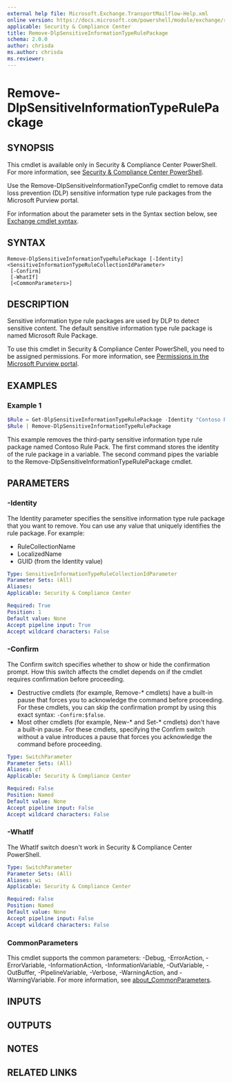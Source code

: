 ```yaml
---
external help file: Microsoft.Exchange.TransportMailflow-Help.xml
online version: https://docs.microsoft.com/powershell/module/exchange/remove-dlpsensitiveinformationtyperulepackage
applicable: Security & Compliance Center
title: Remove-DlpSensitiveInformationTypeRulePackage
schema: 2.0.0
author: chrisda
ms.author: chrisda
ms.reviewer:
---
```


# Remove-DlpSensitiveInformationTypeRulePackage

## SYNOPSIS
This cmdlet is available only in Security & Compliance Center PowerShell. For more information, see [Security & Compliance Center PowerShell](https://docs.microsoft.com/powershell/exchange/scc-powershell).

Use the Remove-DlpSensitiveInformationTypeConfig cmdlet to remove data loss prevention (DLP) sensitive information type rule packages from the Microsoft Purview portal.

For information about the parameter sets in the Syntax section below, see [Exchange cmdlet syntax](https://docs.microsoft.com/powershell/exchange/exchange-cmdlet-syntax).

## SYNTAX

```
Remove-DlpSensitiveInformationTypeRulePackage [-Identity] <SensitiveInformationTypeRuleCollectionIdParameter>
 [-Confirm]
 [-WhatIf]
 [<CommonParameters>]
```

## DESCRIPTION
Sensitive information type rule packages are used by DLP to detect sensitive content. The default sensitive information type rule package is named Microsoft Rule Package.

To use this cmdlet in Security & Compliance Center PowerShell, you need to be assigned permissions. For more information, see [Permissions in the Microsoft Purview portal](https://docs.microsoft.com/microsoft-365/compliance/microsoft-365-compliance-center-permissions).

## EXAMPLES

### Example 1
```powershell
$Rule = Get-DlpSensitiveInformationTypeRulePackage -Identity "Contoso Rule Pack"
$Rule | Remove-DlpSensitiveInformationTypeRulePackage
```

This example removes the third-party sensitive information type rule package named Contoso Rule Pack. The first command stores the identity of the rule package in a variable. The second command pipes the variable to the Remove-DlpSensitiveInformationTypeRulePackage cmdlet.

## PARAMETERS

### -Identity
The Identity parameter specifies the sensitive information type rule package that you want to remove. You can use any value that uniquely identifies the rule package. For example:

- RuleCollectionName
- LocalizedName
- GUID (from the Identity value)

```yaml
Type: SensitiveInformationTypeRuleCollectionIdParameter
Parameter Sets: (All)
Aliases:
Applicable: Security & Compliance Center

Required: True
Position: 1
Default value: None
Accept pipeline input: True
Accept wildcard characters: False
```

### -Confirm
The Confirm switch specifies whether to show or hide the confirmation prompt. How this switch affects the cmdlet depends on if the cmdlet requires confirmation before proceeding.

- Destructive cmdlets (for example, Remove-\* cmdlets) have a built-in pause that forces you to acknowledge the command before proceeding. For these cmdlets, you can skip the confirmation prompt by using this exact syntax: `-Confirm:$false`.
- Most other cmdlets (for example, New-\* and Set-\* cmdlets) don't have a built-in pause. For these cmdlets, specifying the Confirm switch without a value introduces a pause that forces you acknowledge the command before proceeding.

```yaml
Type: SwitchParameter
Parameter Sets: (All)
Aliases: cf
Applicable: Security & Compliance Center

Required: False
Position: Named
Default value: None
Accept pipeline input: False
Accept wildcard characters: False
```

### -WhatIf
The WhatIf switch doesn't work in Security & Compliance Center PowerShell.

```yaml
Type: SwitchParameter
Parameter Sets: (All)
Aliases: wi
Applicable: Security & Compliance Center

Required: False
Position: Named
Default value: None
Accept pipeline input: False
Accept wildcard characters: False
```

### CommonParameters
This cmdlet supports the common parameters: -Debug, -ErrorAction, -ErrorVariable, -InformationAction, -InformationVariable, -OutVariable, -OutBuffer, -PipelineVariable, -Verbose, -WarningAction, and -WarningVariable. For more information, see [about_CommonParameters](https://go.microsoft.com/fwlink/p/?LinkID=113216).

## INPUTS

###  

## OUTPUTS

###  

## NOTES

## RELATED LINKS
